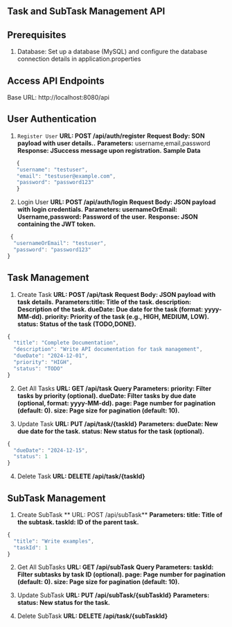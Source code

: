 ## Task and SubTask Management API

## Prerequisites

1. Database: Set up a database (MySQL) and configure the database connection details in application.properties

## Access API Endpoints

Base URL: http://localhost:8080/api

## User Authentication

1. `Register User`
   **URL: POST /api/auth/register**
   **Request Body: SON payload with user details..**
   **Parameters:** username,email,password
   **Response: JSuccess message upon registration.**
   **Sample Data**

``` javascript
   {
   "username": "testuser",
   "email": "testuser@example.com",
   "password": "password123"
   }
   ```

2. Login User
   **URL: POST /api/auth/login**
   **Request Body: JSON payload with login credentials.**
   **Parameters: usernameOrEmail: Username,password: Password of the user.**
   **Response: JSON containing the JWT token.**

``` javascript
 {
  "usernameOrEmail": "testuser",
  "password": "password123"
}
   ```

## Task Management
1. Create Task
 **URL: POST /api/task**
 **Request Body: JSON payload with task details.**
**Parameters:title: Title of the task.
description: Description of the task.
dueDate: Due date for the task (format: yyyy-MM-dd).
priority: Priority of the task (e.g., HIGH, MEDIUM, LOW).
status: Status of the task (TODO,DONE).**

``` javascript
{
  "title": "Complete Documentation",
  "description": "Write API documentation for task management",
  "dueDate": "2024-12-01",
  "priority": "HIGH",
  "status": "TODO"
}
   ```
2. Get All Tasks
   **URL: GET /api/task**
   **Query Parameters:
   priority: Filter tasks by priority (optional).
   dueDate: Filter tasks by due date (optional, format: yyyy-MM-dd).
   page: Page number for pagination (default: 0).
   size: Page size for pagination (default: 10).**

3. Update Task
   **URL: PUT /api/task/{taskId}**
   **Parameters:
   dueDate: New due date for the task.
   status: New status for the task (optional).**
``` javascript
{
  "dueDate": "2024-12-15",
  "status": 1
}
   ```
4. Delete Task
   **URL: DELETE /api/task/{taskId}**

## SubTask Management
1. Create SubTask
  ** URL: POST /api/subTask**
   **Parameters:
   title: Title of the subtask.
   taskId: ID of the parent task.**
``` javascript
{
  "title": "Write examples",
  "taskId": 1
}
   ```
2. Get All SubTasks
   **URL: GET /api/subTask**
   **Query Parameters:
   taskId: Filter subtasks by task ID (optional).
   page: Page number for pagination (default: 0).
   size: Page size for pagination (default: 10).**

3. Update SubTask
   **URL: PUT /api/subTask/{subTaskId}**
   **Parameters:
   status: New status for the task.**

4. Delete SubTask
  **URL: DELETE /api/task/{subTaskId}**